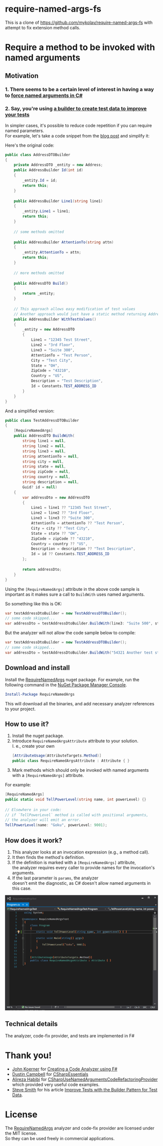 # require-named-args-fs
This is a clone of https://github.com/mykolav/require-named-args-fs with attempt to fix extension method calls.


# Require a method to be invoked with named arguments

## Motivation
### 1. There seems to be a certain level of interest in having a way to [force named arguments in C#](https://stackoverflow.com/questions/11300645/forcing-named-arguments-in-c-sharp)

### 2. Say, you're using [a builder to create test data to improve your tests](https://ardalis.com/improve-tests-with-the-builder-pattern-for-test-data)

In simpler cases, it's possible to reduce code repetition if you can require named parameters.  
For example, let's take a code snippet from the [blog post](https://ardalis.com/improve-tests-with-the-builder-pattern-for-test-data) and simplify it:

Here's the original code:
```csharp
public class AddressDTOBuilder
{
    private AddressDTO _entity = new Address;
    public AddressBuilder Id(int id)
    {
        _entity.Id = id;
        return this;
    }

    public AddressBuilder Line1(string line1)
    {
        _entity.Line1 = line1;
        return this;
    }

    // some methods omitted

    public AddressBuilder AttentionTo(string attn)
    {
        _entity.AttentionTo = attn;
        return this;
    }

    // more methods omitted

    public AddressDTO Build()
    {
        return _entity;
    }

    // This approach allows easy modification of test values
    // Another approach would just have a static method returning AddressDTO
    public AddressBuilder WithTestValues()
    {
        _entity = new AddressDTO
        {
            Line1 = "12345 Test Street",
            Line2 = "3rd Floor",
            Line3 = "Suite 300",
            AttentionTo = "Test Person",
            City = "Test City",
            State = "OH",
            ZipCode = "43210",
            Country = "US",
            Description = "Test Description",
            Id = Constants.TEST_ADDRESS_ID
        }
    }
}
```

And a simplified version:
```csharp
public class TestAddressDTOBuilder
{
    [RequireNamedArgs]
    public AddressDTO BuildWith(
        string line1 = null,
        string line2 = null,
        string line3 = null,
        string attentionTo = null,
        string city = null,
        string state = null,
        string zipCode = null,
        string country = null,
        string description = null,
        Guid? id = null)
    {
        var addressDto = new AddressDTO
        {
            Line1 = line1 ?? "12345 Test Street",
            Line2 = line2 ?? "3rd Floor",
            Line3 = line3 ?? "Suite 300",
            AttentionTo = attentionTo ?? "Test Person",
            City = city ?? "Test City",
            State = state ?? "OH",
            ZipCode = zipCode ?? "43210",
            Country = country ?? "US",
            Description = description ?? "Test Description",
            Id = id ?? Constants.TEST_ADDRESS_ID
        };

        return addressDto;
    }
}
```

Using the `[RequireNamedArgs]` attribute in the above code sample is important as it makes sure a call to `BuildWith` uses named arguments.

So something like this is OK:
```csharp
var testAddressDtoBuilder = new TestAddressDTOBuilder();
// some code skipped...
var addressDto = testAddressDtoBuilder.BuildWith(line3: "Suite 500", state: "WA");
```

But the analyzer will not allow the code sample below to compile:
```csharp
var testAddressDtoBuilder = new TestAddressDTOBuilder();
// some code skipped...
var addressDto = testAddressDtoBuilder.BuildWith("54321 Another test street", "9th Floor");

```

## Download and install

Install the [RequireNamedArgs](https://www.nuget.org/packages/RequireNamedArgs) nuget package.
For example, run the following command in the [NuGet Package Manager Console](https://docs.microsoft.com/en-us/nuget/tools/package-manager-console).

```powershell
Install-Package RequireNamedArgs
```
   
This will download all the binaries, and add necessary analyzer references to your project.

## How to use it?

1. Install the nuget package.
2. Introduce `RequireNamedArgsAttribute` attribute to your solution.  
   I. e., create your own  
   ```csharp
   [AttributeUsage(AttributeTargets.Method)]
   public class RequireNamedArgsAttribute : Attribute { }
   ```
3. Mark methods which should only be invoked with named arguments with a `[RequireNamedArgs]` attribute.   

For example:
```csharp
[RequireNamedArgs]
public static void TellPowerLevel(string name, int powerLevel) {}

// Elsewhere in your code:
// if `TellPowerLevel` method is called with positional arguments,
// the analyzer will emit an error.
TellPowerLevel(name: "Goku", powerLevel: 9001);
```

## How does it work?

1. This analyzer looks at an invocation expression (e.g., a method call).
2. It then finds the method's definition.
3. If the definition is marked with a `[RequireNamedArgs]` attribute,  
   the analyzer requires every caller to provide names for the invocation's arguments.
4. If the last parameter is `params`, the analyzer  
   doesn't emit the diagnostic, as C# doesn't allow named arguments in this case.

![The RequireNamedArgs analyzer in action](./require-named-args-demo.gif)

## Technical details

The analyzer, code-fix provider, and tests are implemented in F#

# Thank you!

- [John Koerner](https://github.com/johnkoerner) for [Creating a Code Analyzer using F#](https://johnkoerner.com/code-analysis/creating-a-code-analyzer-using-f/)
- [Dustin Campbell](https://github.com/DustinCampbell) for [CSharpEssentials](https://github.com/DustinCampbell/CSharpEssentials)
- [Alireza Habibi](https://github.com/alrz) for [CSharpUseNamedArgumentsCodeRefactoringProvider](https://github.com/dotnet/roslyn/blob/master/src/Features/CSharp/Portable/UseNamedArguments/CSharpUseNamedArgumentsCodeRefactoringProvider.cs) which provided very useful code examples.
- [Steve Smith](https://ardalis.com/) for his article [Improve Tests with the Builder Pattern for Test Data](https://ardalis.com/improve-tests-with-the-builder-pattern-for-test-data).

# License

The [RequireNamedArgs](https://github.com/mykolav/require-named-args-fs) analyzer and code-fix provider are licensed under the MIT license.  
So they can be used freely in commercial applications.

